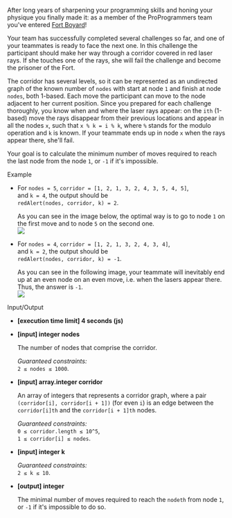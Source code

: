 
After long years of sharpening your programming skills and honing your physique you finally made it: as a member of the ProProgrammers team you've entered  [Fort Boyard](https://en.wikipedia.org/wiki/Fort_Boyard_(TV_series))!

Your team has successfully completed several challenges so far, and one of your teammates is ready to face the next one. In this challenge the participant should make her way through a corridor covered in red laser rays. If she touches one of the rays, she will fail the challenge and become the prisoner of the Fort.

The corridor has several levels, so it can be represented as an undirected graph of the known number of  `nodes`  with start at node  `1`  and finish at node  `nodes`, both 1-based. Each move the participant can move to the node adjacent to her current position. Since you prepared for each challenge thoroughly, you know when and where the laser rays appear: on the  `ith`  (1-based) move the rays disappear from their previous locations and appear in all the nodes  `x`, such that  `x % k = i % k`, where  `%`  stands for the modulo operation and  `k`  is known. If your teammate ends up in node  `x`  when the rays appear there, she'll fail.

Your goal is to calculate the minimum number of moves required to reach the last node from the node  `1`, or  `-1`  if it's impossible.

Example

-   For  `nodes = 5`,  `corridor = [1, 2, 1, 3, 2, 4, 3, 5, 4, 5]`,  
    and  `k = 4`, the output should be  
    `redAlert(nodes, corridor, k) = 2`.
    
    As you can see in the image below, the optimal way is to go to node  `1`  on the first move and to node  `5`  on the second one.  
    ![](https://codesignal.s3.amazonaws.com/tasks/redAlert/img/ex1.png?_tm=1582083477017)
    
-   For  `nodes = 4`,  `corridor = [1, 2, 1, 3, 2, 4, 3, 4]`,  
    and  `k = 2`, the output should be  
    `redAlert(nodes, corridor, k) = -1`.
    
    As you can see in the following image, your teammate will inevitably end up at an even node on an even move, i.e. when the lasers appear there. Thus, the answer is  `-1`.  
    ![](https://codesignal.s3.amazonaws.com/tasks/redAlert/img/ex2.png?_tm=1582083477311)
    

Input/Output

-   **[execution time limit] 4 seconds (js)**
    
-   **[input] integer nodes**
    
    The number of nodes that comprise the corridor.
    
    _Guaranteed constraints:_  
    `2 ≤ nodes ≤ 1000`.
    
-   **[input] array.integer corridor**
    
    An array of integers that represents a corridor graph, where a pair  `(corridor[i], corridor[i + 1])`  (for even  `i`) is an edge between the  `corridor[i]th`  and the  `corridor[i + 1]th`  nodes.
    
    _Guaranteed constraints:_  
    `0 ≤ corridor.length ≤ 10^5`,  
    `1 ≤ corridor[i] ≤ nodes`.
    
-   **[input] integer k**
    
    _Guaranteed constraints:_  
    `2 ≤ k ≤ 10`.
    
-   **[output] integer**
    
    The minimal number of moves required to reach the  `nodeth`  from node  `1`, or  `-1`  if it's impossible to do so.
